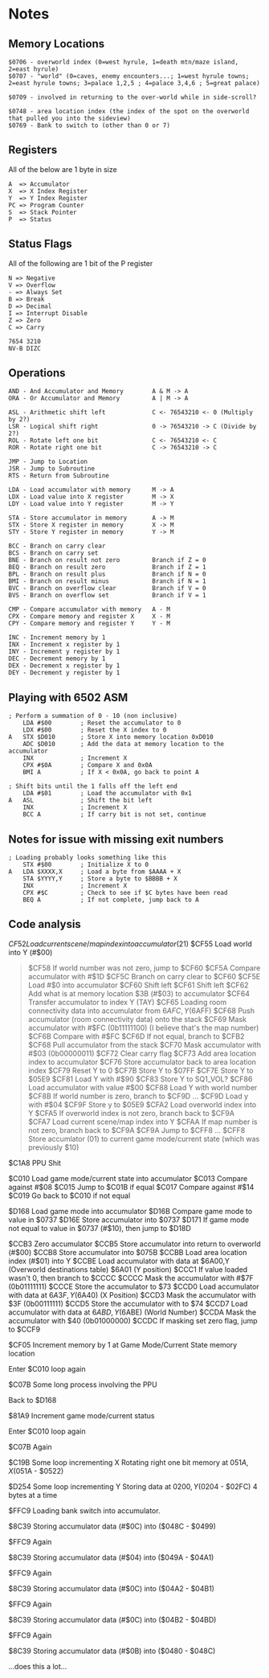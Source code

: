 # Notes

## Memory Locations

    $0706 - overworld index (0=west hyrule, 1=death mtn/maze island, 2=east hyrule)
    $0707 - "world" (0=caves, enemy encounters...; 1=west hyrule towns; 2=east hyrule towns; 3=palace 1,2,5 ; 4=palace 3,4,6 ; 5=great palace)

    $0709 - involved in returning to the over-world while in side-scroll?

    $0748 - area location index (the index of the spot on the overworld that pulled you into the sideview)
    $0769 - Bank to switch to (other than 0 or 7)

## Registers

All of the below are 1 byte in size

    A  => Accumulator
    X  => X Index Register
    Y  => Y Index Register
    PC => Program Counter
    S  => Stack Pointer
    P  => Status

## Status Flags

All of the following are 1 bit of the P register

    N => Negative
    V => Overflow
    - => Always Set
    B => Break
    D => Decimal
    I => Interrupt Disable
    Z => Zero
    C => Carry

    7654 3210
    NV-B DIZC

## Operations

    AND - And Accumulator and Memory        A & M -> A
    ORA - Or Accumulator and Memory         A | M -> A

    ASL - Arithmetic shift left             C <- 76543210 <- 0 (Multiply by 2?)
    LSR - Logical shift right               0 -> 76543210 -> C (Divide by 2?)
    ROL - Rotate left one bit               C <- 76543210 <- C
    ROR - Rotate right one bit              C -> 76543210 -> C

    JMP - Jump to Location              
    JSR - Jump to Subroutine            
    RTS - Return from Subroutine

    LDA - Load accumulator with memory      M -> A
    LDX - Load value into X register        M -> X
    LDY - Load value into Y register        M -> Y

    STA - Store accumulator in memory       A -> M
    STX - Store X register in memory        X -> M
    STY - Store Y register in memory        Y -> M

    BCC - Branch on carry clear
    BCS - Branch on carry set
    BNE - Branch on result not zero         Branch if Z = 0
    BEQ - Branch on result zero             Branch if Z = 1
    BPL - Branch on result plus             Branch if N = 0
    BMI - Branch on result minus            Branch if N = 1
    BVC - Branch on overflow clear          Branch if V = 0
    BVS - Branch on overflow set            Branch if V = 1

    CMP - Compare accumulator with memory   A - M
    CPX - Compare memory and register X     X - M
    CPY - Compare memory and register Y     Y - M

    INC - Increment memory by 1
    INX - Increment x register by 1
    INY - Increment y register by 1
    DEC - Decrement memory by 1
    DEX - Decrement x register by 1
    DEY - Decrement y register by 1

## Playing with 6502 ASM
    ; Perform a summation of 0 - 10 (non inclusive)
        LDA #$00        ; Reset the accumulator to 0
        LDX #$00        ; Reset the X index to 0
    A   STX $D010       ; Store X into memory location 0xD010
        ADC $D010       ; Add the data at memory location to the accumulator
        INX             ; Increment X
        CPX #$0A        ; Compare X and 0x0A
        BMI A           ; If X < 0x0A, go back to point A

    ; Shift bits until the 1 falls off the left end
        LDA #$01        ; Load the accumulator with 0x1
    A   ASL             ; Shift the bit left
        INX             ; Increment X
        BCC A           ; If carry bit is not set, continue

## Notes for issue with missing exit numbers

    ; Loading probably looks something like this
        STX #$00        ; Initialize X to 0
    A   LDA $XXXX,X     ; Load a byte from $AAAA + X
        STA $YYYY,Y     ; Store a byte to $BBBB + X
        INX             ; Increment X
        CPX #$C         ; Check to see if $C bytes have been read
        BEQ A           ; If not complete, jump back to A

## Code analysis

$CF52 Load current scene/map index into accumulator ($21)
$CF55 Load world into Y (#$00)
>$CF58 If world number was not zero, jump to $CF60
$CF5A Compare accumulator with #$1D
$CF5C Branch on carry clear to $CF60
$CF5E Load #$0 into accumulator
$CF60 Shift left
$CF61 Shift left
$CF62 Add what is at memory location $3B (#$03) to accumulator
$CF64 Transfer accumulator to index Y (TAY)
$CF65 Loading room connectivity data into accumulator from $6AFC,Y ($6AFF)
$CF68 Push accumulator (room connectivity data) onto the stack
$CF69 Mask accumulator with #$FC (0b11111100) (I believe that's the map number)
$CF6B Compare with #$FC
>$CF6D If not equal, branch to $CFB2
$CF68 Pull accumulator from the stack
$CF70 Mask accumulator with #$03 (0b00000011)
$CF72 Clear carry flag
$CF73 Add area location index to accumulator
$CF76 Store accumulator back to area location index
$CF79 Reset Y to 0
$CF7B Store Y to $07FF
$CF7E Store Y to $05E9
$CF81 Load Y with #$90
$CF83 Store Y to SQ1_VOL?
$CF86 Load accumulator with value #$00
$CF88 Load Y with world number
>$CF8B If world number is zero, branch to $CF9D
...
$CF9D Load y with #$04
$CF9F Store y to $05E9
$CFA2 Load overworld index into Y 
>$CFA5 If overworld index is not zero, branch back to $CF9A  
$CFA7 Load current scene/map index into Y
>$CFAA If map number is not zero, branch back to $CF9A
$CF9A Jump to $CFF8
...
$CFF8 Store accumlator (01) to current game mode/current state (which was previously $10)

$C1A8 PPU Shit

$C010 Load game mode/current state into accumulator
$C013 Compare against #$08
$C015 Jump to $C01B if equal
$C017 Compare against #$14
$C019 Go back to $C010 if not equal

$D168 Load game mode into accumulator
$D16B Compare game mode to value in $0737
$D16E Store accumulator into $0737
$D171 If game mode not equal to value in $0737 (#$10), then jump to $D18D

$CCB3 Zero accumulator
$CCB5 Store accumulator into return to overworld (#$00)
$CCB8 Store accumulator into $075B
$CCBB Load area location index (#$01) into Y
$CCBE Load accumulator with data at $6A00,Y (Overworld destinations table) $6A01 (Y position)
$CCC1 If value loaded wasn't 0, then branch to $CCCC
$CCCC Mask the accumulator with #$7F (0b01111111)
$CCCE Store the accumulator to $73
$CCD0 Load accumulator with data at $6A3F,Y ($6A40) (X Position)
$CCD3 Mask the accumulator with $3F (0b00111111)
$CCD5 Store the accumulator with to $74
$CCD7 Load accumulator with data at $6ABD,Y ($6ABE) (World Number)
$CCDA Mask the accumulator with $40 (0b01000000)
$CCDC If masking set zero flag, jump to $CCF9

$CF05 Increment memory by 1 at Game Mode/Current State memory location

Enter $C010 loop again

$C07B Some long process involving the PPU

Back to $D168

$81A9 Increment game mode/current status

Enter $C010 loop again

$C07B Again

$C19B Some loop incrementing X
    Rotating right one bit memory at $051A,X ($051A - $0522)

$D254 Some loop incrementing Y
    Storing data at $0200,Y ($0204 - $02FC) 4 bytes at a time

$FFC9 Loading bank switch into accumulator.

$8C39 Storing accumulator data (#$0C) into ($048C - $0499)

$FFC9 Again

$8C39 Storing accumulator data (#$04) into ($049A - $04A1)

$FFC9 Again

$8C39 Storing accumulator data (#$0C) into ($04A2 - $04B1)

$FFC9 Again

$8C39 Storing accumulator data (#$0C) into ($04B2 - $04BD)

$FFC9 Again

$8C39 Storing accumulator data (#$0B) into ($0480 - $048C)


...does this a lot...

